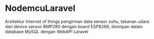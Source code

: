 # NodemcuLaravel

Arsitektur Internet of things pengirman data sensor suhu, tekanan udara dari device sensor BMP280 dengan board ESP8266, disimpan dalam database MySQL dengan WebAPI Laravel
